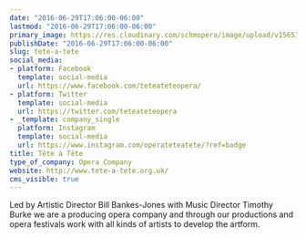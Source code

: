 ```yaml
---
date: "2016-06-29T17:06:00-06:00"
lastmod: "2016-06-29T17:06:00-06:00"
primary_image: https://res.cloudinary.com/schmopera/image/upload/v1565311543/media/2019/08/16107282_1116669678442154_3805321374684107705_o_y38uay.jpg
publishDate: "2016-06-29T17:06:00-06:00"
slug: tete-a-tete
social_media:
- platform: Facebook
  template: social-media
  url: https://www.facebook.com/teteateteopera/
- platform: Twitter
  template: social-media
  url: https://twitter.com/teteateteopera
- _template: company_single
  platform: Instagram
  template: social-media
  url: https://www.instagram.com/operateteatete/?ref=badge
title: Tête à Tête
type_of_company: Opera Company
website: http://www.tete-a-tete.org.uk/
cms_visible: true
---
```

Led by Artistic Director Bill Bankes-Jones with Music Director Timothy Burke we are a producing opera company and through our productions and opera festivals work with all kinds of artists to develop the artform.